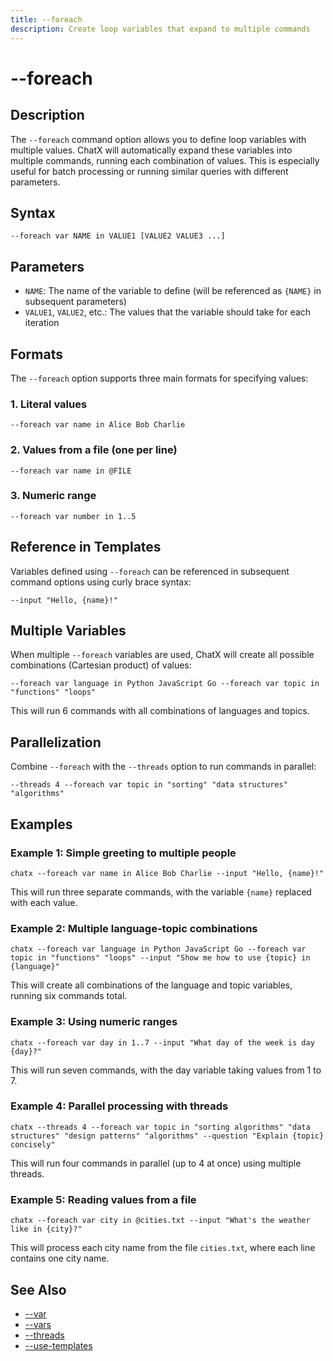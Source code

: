 ```yaml
---
title: --foreach
description: Create loop variables that expand to multiple commands
---
```


# --foreach

## Description

The `--foreach` command option allows you to define loop variables with multiple values. ChatX will automatically expand these variables into multiple commands, running each combination of values. This is especially useful for batch processing or running similar queries with different parameters.

## Syntax

```
--foreach var NAME in VALUE1 [VALUE2 VALUE3 ...]
```

## Parameters

- `NAME`: The name of the variable to define (will be referenced as `{NAME}` in subsequent parameters)
- `VALUE1`, `VALUE2`, etc.: The values that the variable should take for each iteration

## Formats

The `--foreach` option supports three main formats for specifying values:

### 1. Literal values

```
--foreach var name in Alice Bob Charlie
```

### 2. Values from a file (one per line)

```
--foreach var name in @FILE
```

### 3. Numeric range

```
--foreach var number in 1..5
```

## Reference in Templates

Variables defined using `--foreach` can be referenced in subsequent command options using curly brace syntax:

```
--input "Hello, {name}!"
```

## Multiple Variables

When multiple `--foreach` variables are used, ChatX will create all possible combinations (Cartesian product) of values:

```
--foreach var language in Python JavaScript Go --foreach var topic in "functions" "loops"
```

This will run 6 commands with all combinations of languages and topics.

## Parallelization

Combine `--foreach` with the `--threads` option to run commands in parallel:

```
--threads 4 --foreach var topic in "sorting" "data structures" "algorithms"
```

## Examples

### Example 1: Simple greeting to multiple people

```
chatx --foreach var name in Alice Bob Charlie --input "Hello, {name}!"
```

This will run three separate commands, with the variable `{name}` replaced with each value.

### Example 2: Multiple language-topic combinations

```
chatx --foreach var language in Python JavaScript Go --foreach var topic in "functions" "loops" --input "Show me how to use {topic} in {language}"
```

This will create all combinations of the language and topic variables, running six commands total.

### Example 3: Using numeric ranges

```
chatx --foreach var day in 1..7 --input "What day of the week is day {day}?"
```

This will run seven commands, with the day variable taking values from 1 to 7.

### Example 4: Parallel processing with threads

```
chatx --threads 4 --foreach var topic in "sorting algorithms" "data structures" "design patterns" "algorithms" --question "Explain {topic} concisely"
```

This will run four commands in parallel (up to 4 at once) using multiple threads.

### Example 5: Reading values from a file

```
chatx --foreach var city in @cities.txt --input "What's the weather like in {city}?"
```

This will process each city name from the file `cities.txt`, where each line contains one city name.

## See Also

- [--var](var.md)
- [--vars](vars.md)
- [--threads](threads.md)
- [--use-templates](use-templates.md)